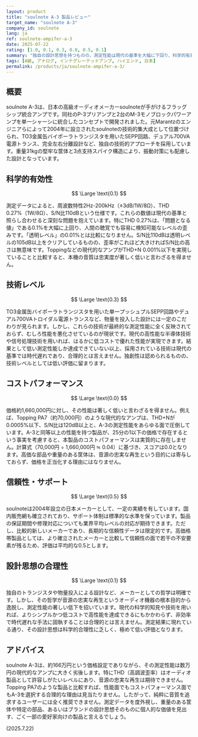 ```yaml
---
layout: product
title: "soulnote A-3 製品レビュー"
target_name: "soulnote A-3"
company_id: soulnote
lang: ja
ref: soulnote-ampifer-a-3
date: 2025-07-22
rating: [1.0, 0.1, 0.3, 0.0, 0.5, 0.1]
summary: "独自の設計思想を持つものの、測定性能は現代の基準を大幅に下回り、科学的有効性は極めて低い。数十分の一の価格の製品に性能で劣るため、コストパフォーマンスは存在しない。"
tags: [A級, アナログ, インテグレーテッドアンプ, ハイエンド, 日本]
permalink: /products/ja/soulnote-ampifer-a-3/
---
```

## 概要

soulnote A-3は、日本の高級オーディオメーカーsoulnoteが手がけるフラッグシップ統合アンプです。同社のP-3プリアンプと2台のM-3モノブロックパワーアンプを単一シャーシに統合したコンセプトで開発されました。元Marantzのエンジニアらによって2004年に設立されたsoulnoteの技術的集大成として位置づけられ、TO3金属缶バイポーラトランジスタを用いたSEPP回路、デュアル700VA電源トランス、完全左右分離設計など、独自の技術的アプローチを採用しています。重量31kgの堅牢な筐体と3点支持スパイク構造により、振動対策にも配慮した設計となっています。

## 科学的有効性

$$ \Large \text{0.1} $$

測定データによると、周波数特性2Hz-200kHz（±3dB/1W/8Ω）、THD 0.27%（1W/8Ω）、S/N比110dBという仕様です。これらの数値は現代の基準と照らし合わせると深刻な問題を抱えています。特にTHD 0.27%は、「問題となる値」である0.1%を大幅に上回り、人間の聴覚でも容易に検知可能なレベルの歪みです。「透明レベル」の0.01%とは比較になりません。S/N比110dBは透明レベルの105dB以上をクリアしているものの、歪率がこれほど大きければS/N比の高さは無意味です。Toppingなどの現代的なアンプがTHD+N 0.001%以下を実現していることと比較すると、本機の音質は忠実度が著しく低いと言わざるを得ません。

## 技術レベル

$$ \Large \text{0.3} $$

TO3金属缶バイポーラトランジスタを用いた単一プッシュプルSEPP回路やデュアル700VAトロイダル電源トランスなど、物量を投入した設計には一定のこだわりが見られます。しかし、これらの技術が最終的な測定性能に全く反映されておらず、むしろ性能を悪化させているのが現状です。現代の高性能な半導体技術や信号処理技術を用いれば、はるかに低コストで優れた性能が実現できます。結果として低い測定性能しか達成できていない以上、採用されている技術は現代の基準では時代遅れであり、合理的とは言えません。独創性は認められるものの、技術レベルとしては低い評価に留まります。

## コストパフォーマンス

$$ \Large \text{0.0} $$

価格約1,660,000円に対し、その性能は著しく低いと言わざるを得ません。例えば、Topping PA7（約70,000円）のような現代的なアンプは、THD+Nが0.0005%以下、S/N比は120dB以上と、A-3の測定性能をあらゆる面で圧倒しています。A-3と同等以上の性能を持つ製品が、25分の1以下の価格で存在するという事実を考慮すると、本製品のコストパフォーマンスは実質的に存在しません。計算式（70,000円 ÷ 1,660,000円 ≒ 0.04）に基づき、スコアは0.0となります。高価な部品や重量のある筐体は、音源の忠実な再生という目的には寄与しておらず、価格を正当化する理由にはなりません。

## 信頼性・サポート

$$ \Large \text{0.5} $$

soulnoteは2004年設立の日本メーカーとして、一定の実績を有しています。国内販売網も確立されており、サポート体制は標準的な水準を保っています。製品の保証期間や修理対応についても業界平均レベルの対応が期待できます。ただし、比較的新しいメーカーであり、長期的な信頼性データは限定的です。高価格帯製品としては、より確立されたメーカーと比較して信頼性の面で若干の不安要素が残るため、評価は平均的な0.5とします。

## 設計思想の合理性

$$ \Large \text{0.1} $$

独自のトランジスタや物量投入による設計など、メーカーとしての哲学は明確です。しかし、その哲学が音源の忠実な再生というオーディオ機器の根本目的から逸脱し、測定性能の著しい低下を招いています。現代の科学的知見や技術を用いれば、よりシンプルかつ低コストで高性能を達成できるにもかかわらず、非効率で時代遅れな手法に固執することは合理的とは言えません。測定結果に現れている通り、その設計思想は科学的合理性に乏しく、極めて低い評価となります。

## アドバイス

soulnote A-3は、約166万円という価格設定でありながら、その測定性能は数万円の現代的なアンプに大きく劣後します。特にTHD（高調波歪率）はオーディオ製品として許容しがたいレベルにあり、音源の忠実な再生は期待できません。Topping PA7のような製品と比較すれば、性能面でもコストパフォーマンス面でもA-3を選択する合理的な理由は見当たりません。したがって、純粋に音質を追求するユーザーには全く推奨できません。測定データを度外視し、重量のある筐体や特定の部品、あるいはブランドの設計思想そのものに個人的な価値を見出す、ごく一部の愛好家向けの製品と言えるでしょう。

(2025.7.22)
